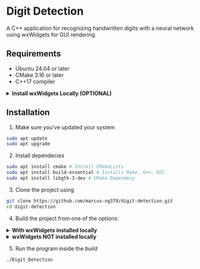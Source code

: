 # Digit Detection

A C++ application for recognizing handwritten digits with a neural network using wxWidgets for GUI rendering.

## Requirements
- Ubuntu 24.04 or later
- CMake 3.16 or later
- C++17 compiler
  
<details>
<summary><strong>Install wxWidgets Locally (OPTIONAL)</strong></summary>
Method 1: Install directly:

    sudo apt install libwxgtk3.2-dev

<br>
Method 2: <a href="https://example.com](https://github.com/marcus-ng379/digit-detection/blob/main/wxWidgetsInstallation.md">wxWidgets Installation Guide</a>  
</details>

## Installation
1. Make sure you've updated your system
```bash
sudo apt update
sudo apt upgrade
```

2. Install dependecies
```bash
sudo apt install cmake # Install CMakeLists
sudo apt install build-essential # Installs Make, G++, GCC
sudo apt install libgtk-3-dev # CMake Dependecy 
```

3. Clone the project using
```bash
git clone https://github.com/marcus-ng379/digit-detection.git
cd digit-detection
```

4. Build the project from one of the options:
<details>
<summary><strong>With wxWidgets installed locally</strong></summary>

If you already installed wxWidgets locally, you can simply compile the program with:

    mkdir build
    cd build
    cmake -DUSE_SYSTEM_WXWIDGETS=ON ..
    cmake --build .

</details>



<details>
<summary><strong>wxWidgets NOT installed locally</strong></summary>

Use the bundled submodule to build wxWidgets from source (note this may take a few minutes to fully build):

    git submodule update --init --recursive
    mkdir build
    cd build
    cmake -DUSE_SYSTEM_WXWIDGETS=OFF ..
    cmake --build .

</details>


5. Run the program inside the *build*
```bash
./Digit_Detection
```
